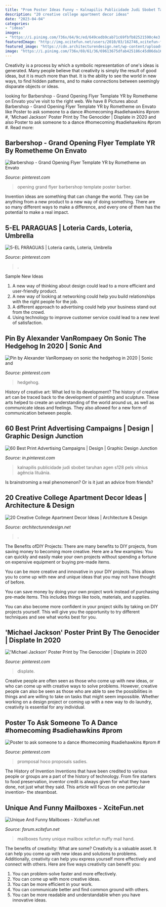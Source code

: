 ```yaml
---
title: "Prom Poster Ideas Funny ~ Kalnapilis Publicidade Judi Sbobet Taruhan Agen S128 Pels Vilnius Agência Lituânia"
description: "20 creative college apartment decor ideas"
date: "2023-04-04"
categories:
- "ideas"
images:
- "https://i.pinimg.com/736x/64/9c/ed/649cedb9cab71c69fbfb82521590c4e3.jpg"
featuredImage: "http://img.xcitefun.net/users/2010/03/162746,xcitefun-funny-mailbox-16.jpg"
featured_image: "https://cdn.architecturendesign.net/wp-content/uploads/2014/09/21388.jpg"
image: "https://i.pinimg.com/736x/69/61/36/69613675dfab425186c45d06da1608ee.jpg"
---
```



Creativity is a process by which a symbolic representation of one's ideas is generated. Many people believe that creativity is simply the result of good ideas, but it is much more than that. It is the ability to see the world in new ways, to find hidden patterns, and to make connections between seemingly disparate objects or ideas.

	

		
looking for Barbershop - Grand Opening Flyer Template YR by Rometheme on Envato you've visit to the right web. We have 8 Pictures about Barbershop - Grand Opening Flyer Template YR by Rometheme on Envato like Poster to ask someone to a dance #homecoming #sadiehawkins #prom #, &#039;Michael Jackson&#039; Poster Print by The Genocider | Displate in 2020 and also Poster to ask someone to a dance #homecoming #sadiehawkins #prom #. Read more:
		
    
## Barbershop - Grand Opening Flyer Template YR By Rometheme On Envato

<img loading=lazy src="https://i.pinimg.com/736x/64/9c/ed/649cedb9cab71c69fbfb82521590c4e3.jpg" onerror="this.onerror=null;this.src='https://tse2.mm.bing.net/th?id=OIP.QqR82mAAwmi1HQ4posr0ZQHaKf&amp;pid=15.1';" alt="Barbershop - Grand Opening Flyer Template YR by Rometheme on Envato">

_Source: pinterest.com_

>opening grand flyer barbershop template poster barber. 

	

Invention ideas are something that can change the world. They can be anything from a new product to a new way of doing something. There are so many different ways to make a difference, and every one of them has the potential to make a real impact.

    
## 5-EL PARAGUAS | Loteria Cards, Loteria, Umbrella

<img loading=lazy src="https://i.pinimg.com/736x/cc/96/97/cc969792f781846f1564dee06cb1ed86.jpg" onerror="this.onerror=null;this.src='https://tse4.mm.bing.net/th?id=OIP.r1S7OASNIY2qnbbRUSobswHaLu&amp;pid=15.1';" alt="5-EL PARAGUAS | Loteria cards, Loteria, Umbrella">

_Source: pinterest.com_

>. 

	

Sample New Ideas
1. A new way of thinking about design could lead to a more efficient and user-friendly product.
2. A new way of looking at networking could help you build relationships with the right people for the job.
3. A different approach to advertising could help your business stand out from the crowd.
4. Using technology to improve customer service could lead to a new level of satisfaction.

    
## Pin By Alexander VanRompaey On Sonic The Hedgehog In 2020 | Sonic And

<img loading=lazy src="https://i.pinimg.com/736x/65/f6/96/65f69614dd34583ae8ec071bb881dd4f.jpg" onerror="this.onerror=null;this.src='https://tse4.mm.bing.net/th?id=OIP.I3JQTo8t2sDubYHyw22q1AHaLz&amp;pid=15.1';" alt="Pin by Alexander VanRompaey on sonic the hedgehog in 2020 | Sonic and">

_Source: pinterest.com_

>hedgehog. 

	

History of creative art: What led to its development?
The history of creative art can be traced back to the development of painting and sculpture. These arts helped to create an understanding of the world around us, as well as communicate ideas and feelings. They also allowed for a new form of communication between people.

    
## 60 Best Print Advertising Campaigns | Design | Graphic Design Junction

<img loading=lazy src="https://i.pinimg.com/736x/7d/62/3b/7d623bff251f9839e639fa216d56faa7.jpg" onerror="this.onerror=null;this.src='https://tse4.mm.bing.net/th?id=OIP.n9bypHP7pBaWLajm_RXzsAHaKa&amp;pid=15.1';" alt="60 Best Print Advertising Campaigns | Design | Graphic Design Junction">

_Source: in.pinterest.com_

>kalnapilis publicidade judi sbobet taruhan agen s128 pels vilnius agência lituânia. 

	

Is brainstroming a real phenomenon? Or is it just an advice from friends?

    
## 20 Creative College Apartment Decor Ideas | Architecture &amp; Design

<img loading=lazy src="https://cdn.architecturendesign.net/wp-content/uploads/2014/09/21388.jpg" onerror="this.onerror=null;this.src='https://tse2.mm.bing.net/th?id=OIP.izdLdYOjb4CiFZcCOG1U3wHaJ4&amp;pid=15.1';" alt="20 Creative College Apartment Decor Ideas | Architecture &amp; Design">

_Source: architecturendesign.net_

>. 

	

The Benefits ofDIY Projects:
There are many benefits to DIY projects, from saving money to becoming more creative. Here are a few examples: 
You can quickly and easily make your own projects without spending a fortune on expensive equipment or buying pre-made items. 

You can be more creative and innovative in your DIY projects. This allows you to come up with new and unique ideas that you may not have thought of before. 

You can save money by doing your own project work instead of purchasing pre-made items. This includes things like tools, materials, and supplies. 

You can also become more confident in your project skills by taking on DIY projects yourself. This will give you the opportunity to try different techniques and see what works best for you.

    
## &#039;Michael Jackson&#039; Poster Print By The Genocider | Displate In 2020

<img loading=lazy src="https://i.pinimg.com/736x/69/61/36/69613675dfab425186c45d06da1608ee.jpg" onerror="this.onerror=null;this.src='https://tse4.mm.bing.net/th?id=OIP.VfpV4-3D_l25BeA36-7ClQHaKX&amp;pid=15.1';" alt="&#039;Michael Jackson&#039; Poster Print by The Genocider | Displate in 2020">

_Source: pinterest.com_

>displate. 

	

Creative people are often seen as those who come up with new ideas, or who can come up with creative ways to solve problems. However, creative people can also be seen as those who are able to see the possibilities in things and are willing to take on tasks that might seem impossible. Whether working on a design project or coming up with a new way to do laundry, creativity is essential for any individual.

    
## Poster To Ask Someone To A Dance #homecoming #sadiehawkins #prom #

<img loading=lazy src="https://i.pinimg.com/736x/5b/ab/78/5bab78e74ea78b87320cd225de994a35.jpg" onerror="this.onerror=null;this.src='https://tse1.mm.bing.net/th?id=OIP.Yi0J6BCNhF2Csn5tnPEV1QHaNK&amp;pid=15.1';" alt="Poster to ask someone to a dance #homecoming #sadiehawkins #prom #">

_Source: pinterest.com_

>promposal hoco proposals sadies. 

	

The History of Invention
Inventions that have been credited to various people or groups are a part of the history of technology. From fire starters to food preservation, inventor credit is always given for what they have done, not just what they said. This article will focus on one particular invention- the steamboat.

    
## Unique And Funny Mailboxes - XciteFun.net

<img loading=lazy src="http://img.xcitefun.net/users/2010/03/162746,xcitefun-funny-mailbox-16.jpg" onerror="this.onerror=null;this.src='https://tse3.mm.bing.net/th?id=OIP.i0he9-5bd8CebXcglQ0qHwAAAA&amp;pid=15.1';" alt="Unique And Funny Mailboxes - XciteFun.net">

_Source: forum.xcitefun.net_

>mailboxes funny unique mailbox xcitefun nuffy mail hand. 

	

The benefits of creativity: What are some?
Creativity is a valuable asset. It can help you come up with new ideas and solutions to problems. Additionally, creativity can help you express yourself more effectively and connect with others. Here are five ways creativity can benefit you: 
1) You can problem-solve faster and more effectively.
2) You can come up with more creative ideas.
3) You can be more efficient in your work.
4) You can communicate better and find common ground with others.
5) You can be more readable and understandable when you have innovative ideas.

